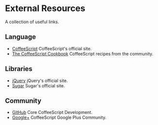 # External Resources

A collection of useful links.

## Language

- [CoffeeScript](http://coffeescript.org/) CoffeeScript's official site.
- [The CoffeeScript Cookbook](http://coffeescriptcookbook.com) CoffeeScript recipes from the community.

## Libraries

- [jQuery](http://jquery.com/) jQuery's official site.
- [Sugar](http://sugarjs.com/) Sugar's official site.

## Community

- [GitHub](https://github.com/jashkenas/coffeescript) Core CoffeeScript Development.
- [Google+](https://plus.google.com/u/0/communities/115680924999104028081) CoffeeScript Google Plus Community.